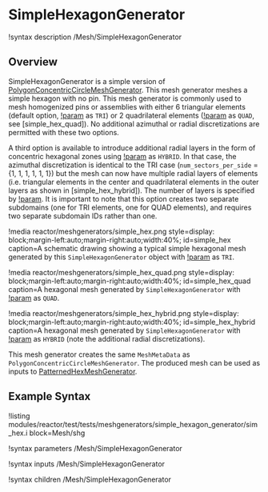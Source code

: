 # SimpleHexagonGenerator

!syntax description /Mesh/SimpleHexagonGenerator

## Overview

SimpleHexagonGenerator is a simple version of [PolygonConcentricCircleMeshGenerator](/PolygonConcentricCircleMeshGenerator.md). This mesh generator meshes a simple hexagon with no pin. This mesh generator is commonly used to mesh homogenized pins or assemblies with either 6 triangular elements (default option, [!param](/Mesh/SimpleHexagonGenerator/element_type) as `TRI`) or 2 quadrilateral elements ([!param](/Mesh/SimpleHexagonGenerator/element_type) as `QUAD`, see [simple_hex_quad]). No additional azimuthal or radial discretizations are permitted with these two options.

A third option is available to introduce additional radial layers in the form of concentric hexagonal zones using [!param](/Mesh/SimpleHexagonGenerator/element_type) as `HYBRID`. In that case, the azimuthal discretization is identical to the TRI case (`num_sectors_per_side` = {1, 1, 1, 1, 1, 1}) but the mesh can now have multiple radial layers of elements (i.e. triangular elements in the center and quadrilateral elements in the outer layers as shown in [simple_hex_hybrid]). The number of layers is specified by [!param](/Mesh/SimpleHexagonGenerator/radial_intervals). It is important to note that this option creates two separate subdomains (one for TRI elements, one for QUAD elements), and requires two separate subdomain IDs rather than one.

!media reactor/meshgenerators/simple_hex.png
      style=display: block;margin-left:auto;margin-right:auto;width:40%;
      id=simple_hex
      caption=A schematic drawing showing a typical simple hexagonal mesh generated by this `SimpleHexagonGenerator` object with [!param](/Mesh/SimpleHexagonGenerator/element_type) as `TRI`.

!media reactor/meshgenerators/simple_hex_quad.png
      style=display: block;margin-left:auto;margin-right:auto;width:40%;
      id=simple_hex_quad
      caption=A hexagonal mesh generated by `SimpleHexagonGenerator` with [!param](/Mesh/SimpleHexagonGenerator/element_type) as `QUAD`.

!media reactor/meshgenerators/simple_hex_hybrid.png
      style=display: block;margin-left:auto;margin-right:auto;width:40%;
      id=simple_hex_hybrid
      caption=A hexagonal mesh generated by `SimpleHexagonGenerator` with [!param](/Mesh/SimpleHexagonGenerator/element_type) as `HYBRID` (note the additional radial discretizations).

This mesh generator creates the same `MeshMetaData` as `PolygonConcentricCircleMeshGenerator`. The produced mesh can be used as inputs to [PatternedHexMeshGenerator](/PatternedHexMeshGenerator.md).

## Example Syntax

!listing modules/reactor/test/tests/meshgenerators/simple_hexagon_generator/sim_hex.i block=Mesh/shg

!syntax parameters /Mesh/SimpleHexagonGenerator

!syntax inputs /Mesh/SimpleHexagonGenerator

!syntax children /Mesh/SimpleHexagonGenerator
